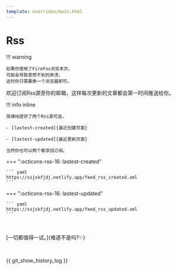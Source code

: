 ```yaml
---
template: overrides/main.html
---
```


# Rss 

!!! warning

    如果你使用了FireFox浏览本页，
	可能会导致意想不到的奔溃，
	这时你只需要换一个浏览器即可。


欢迎订阅Rss源至你的邮箱，这样每次更新的文章都会第一时间推送给你。


!!! info inline
	
	简律纯提供了两个Rss源可选，
	
	- [lastest-created]{最近创建页面}
	
	- [lastest-updated]{最近更新页面}
	
	当然你也可以两个都添加订阅。
	
=== ":octicons-rss-16: lastest-created"

    ``` yaml
	https://ssjskfjdj.netlify.app/feed_rss_created.xml
    ```

=== ":octicons-rss-16: lastest-updated"

    ``` yaml
	https://ssjskfjdj.netlify.app/feed_rss_updated.xml
    ```

<br>

[一切都值得一试。]{难道不是吗?✨}

<br>

{{ git_show_history_log }}
